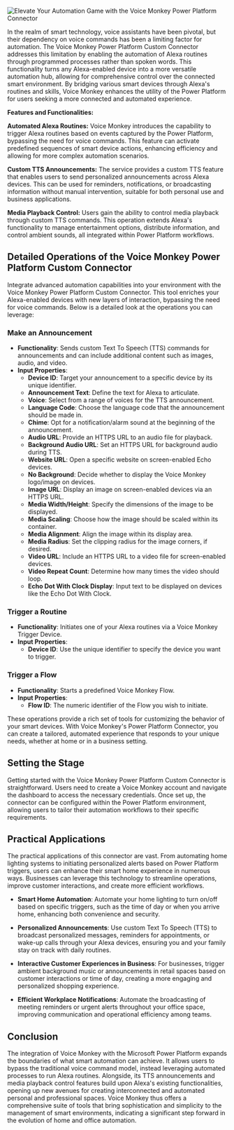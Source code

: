 ![Elevate Your Automation Game with the Voice Monkey Power Platform Connector](https://github.com/rwilson504/Blogger/assets/7444929/fe817911-bad0-4c7b-90e1-7fded04134b0)

In the realm of smart technology, voice assistants have been pivotal, but their dependency on voice commands has been a limiting factor for automation. The Voice Monkey Power Platform Custom Connector addresses this limitation by enabling the automation of Alexa routines through programmed processes rather than spoken words. This functionality turns any Alexa-enabled device into a more versatile automation hub, allowing for comprehensive control over the connected smart environment. By bridging various smart devices through Alexa's routines and skills, Voice Monkey enhances the utility of the Power Platform for users seeking a more connected and automated experience.

**Features and Functionalities:**

**Automated Alexa Routines:** Voice Monkey introduces the capability to trigger Alexa routines based on events captured by the Power Platform, bypassing the need for voice commands. This feature can activate predefined sequences of smart device actions, enhancing efficiency and allowing for more complex automation scenarios.

**Custom TTS Announcements:** The service provides a custom TTS feature that enables users to send personalized announcements across Alexa devices. This can be used for reminders, notifications, or broadcasting information without manual intervention, suitable for both personal use and business applications.

**Media Playback Control:** Users gain the ability to control media playback through custom TTS commands. This operation extends Alexa's functionality to manage entertainment options, distribute information, and control ambient sounds, all integrated within Power Platform workflows.

## Detailed Operations of the Voice Monkey Power Platform Custom Connector

Integrate advanced automation capabilities into your environment with the Voice Monkey Power Platform Custom Connector. This tool enriches your Alexa-enabled devices with new layers of interaction, bypassing the need for voice commands. Below is a detailed look at the operations you can leverage:

### Make an Announcement
- **Functionality**: Sends custom Text To Speech (TTS) commands for announcements and can include additional content such as images, audio, and video.
- **Input Properties**:
  - **Device ID**: Target your announcement to a specific device by its unique identifier.
  - **Announcement Text**: Define the text for Alexa to articulate.
  - **Voice**: Select from a range of voices for the TTS announcement.
  - **Language Code**: Choose the language code that the announcement should be made in.
  - **Chime**: Opt for a notification/alarm sound at the beginning of the announcement.
  - **Audio URL**: Provide an HTTPS URL to an audio file for playback.
  - **Background Audio URL**: Set an HTTPS URL for background audio during TTS.
  - **Website URL**: Open a specific website on screen-enabled Echo devices.
  - **No Background**: Decide whether to display the Voice Monkey logo/image on devices.
  - **Image URL**: Display an image on screen-enabled devices via an HTTPS URL.
  - **Media Width/Height**: Specify the dimensions of the image to be displayed.
  - **Media Scaling**: Choose how the image should be scaled within its container.
  - **Media Alignment**: Align the image within its display area.
  - **Media Radius**: Set the clipping radius for the image corners, if desired.
  - **Video URL**: Include an HTTPS URL to a video file for screen-enabled devices.
  - **Video Repeat Count**: Determine how many times the video should loop.
  - **Echo Dot With Clock Display**: Input text to be displayed on devices like the Echo Dot With Clock.

### Trigger a Routine
- **Functionality**: Initiates one of your Alexa routines via a Voice Monkey Trigger Device.
- **Input Properties**:
  - **Device ID**: Use the unique identifier to specify the device you want to trigger.

### Trigger a Flow
- **Functionality**: Starts a predefined Voice Monkey Flow.
- **Input Properties**:
  - **Flow ID**: The numeric identifier of the Flow you wish to initiate.

These operations provide a rich set of tools for customizing the behavior of your smart devices. With Voice Monkey's Power Platform Connector, you can create a tailored, automated experience that responds to your unique needs, whether at home or in a business setting.

## Setting the Stage

Getting started with the Voice Monkey Power Platform Custom Connector is straightforward. Users need to create a Voice Monkey account and navigate the dashboard to access the necessary credentials. Once set up, the connector can be configured within the Power Platform environment, allowing users to tailor their automation workflows to their specific requirements.

## Practical Applications

The practical applications of this connector are vast. From automating home lighting systems to initiating personalized alerts based on Power Platform triggers, users can enhance their smart home experience in numerous ways. Businesses can leverage this technology to streamline operations, improve customer interactions, and create more efficient workflows.

- **Smart Home Automation**: Automate your home lighting to turn on/off based on specific triggers, such as the time of day or when you arrive home, enhancing both convenience and security.

- **Personalized Announcements**: Use custom Text To Speech (TTS) to broadcast personalized messages, reminders for appointments, or wake-up calls through your Alexa devices, ensuring you and your family stay on track with daily routines.

- **Interactive Customer Experiences in Business**: For businesses, trigger ambient background music or announcements in retail spaces based on customer interactions or time of day, creating a more engaging and personalized shopping experience.

- **Efficient Workplace Notifications**: Automate the broadcasting of meeting reminders or urgent alerts throughout your office space, improving communication and operational efficiency among teams.

## Conclusion

The integration of Voice Monkey with the Microsoft Power Platform expands the boundaries of what smart automation can achieve. It allows users to bypass the traditional voice command model, instead leveraging automated processes to run Alexa routines. Alongside, its TTS announcements and media playback control features build upon Alexa's existing functionalities, opening up new avenues for creating interconnected and automated personal and professional spaces. Voice Monkey thus offers a comprehensive suite of tools that bring sophistication and simplicity to the management of smart environments, indicating a significant step forward in the evolution of home and office automation.
